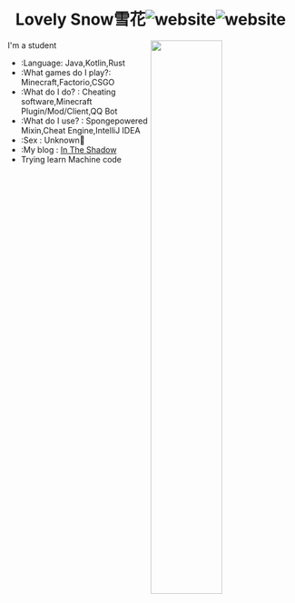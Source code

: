 <h1 align="center">Lovely Snow雪花<img src="https://img.shields.io/badge/Language-Java-orange" alt="website"/><img src="https://img.shields.io/badge/Language-Rust-orange" alt="website"/></h1>  
<img align="right" width="50%" src="https://github-readme-stats.vercel.app/api?username=lovelysnow&theme=dark&show_icons=true">
I'm a student  

-   :Language: Java,Kotlin,Rust 
-   :What games do I play?: Minecraft,Factorio,CSGO  
-   :What do I do? : Cheating software,Minecraft Plugin/Mod/Client,QQ Bot
-   :What do I use? : Spongepowered Mixin,Cheat Engine,IntelliJ IDEA  
-   :Sex : Unknown🤔  
-   :My blog : [In The Shadow](https://blog.nya.al)
-   Trying learn Machine code

<!--

Here are some ideas to get you started:

- 🔭 I’m currently working on ...
- 🌱 I’m currently learning ...
- 👯 I’m looking to collaborate on ...
- 🤔 I’m looking for help with ...
- 💬 Ask me about ...
- 📫 How to reach me: ...
- 😄 Pronouns: ...
- ⚡ Fun fact: ...
-->
